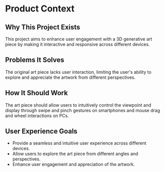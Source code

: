 # Product Context

## Why This Project Exists
This project aims to enhance user engagement with a 3D generative art piece by making it interactive and responsive across different devices.

## Problems It Solves
The original art piece lacks user interaction, limiting the user's ability to explore and appreciate the artwork from different perspectives.

## How It Should Work
The art piece should allow users to intuitively control the viewpoint and display through swipe and pinch gestures on smartphones and mouse drag and wheel interactions on PCs.

## User Experience Goals
- Provide a seamless and intuitive user experience across different devices.
- Allow users to explore the art piece from different angles and perspectives.
- Enhance user engagement and appreciation of the artwork.
